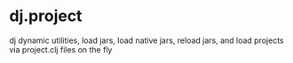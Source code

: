 dj.project
==========

dj dynamic utilities, load jars, load native jars, reload jars, and load projects via project.clj files on the fly
